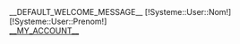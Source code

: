 <!-- Block user information module HEADER -->
<div id="header_user" >
	<div id="header_user_info">
		<div class="nav-item hidden-phone">
			<div class="item-top">
				__DEFAULT_WELCOME_MESSAGE__ [!Systeme::User::Nom!] [!Systeme::User::Prenom!]
			</div>
		</div>
		<div class="nav-item" id="your_account">
			<div class="item-top">
				<a href="/Etape2" title="Votre compte	">__MY_ACCOUNT__</a>
			</div>
		</div>
	</div>
</div>
